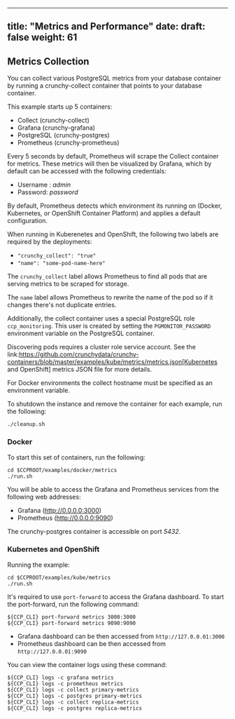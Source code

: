 
---
title: "Metrics and Performance"
date: 
draft: false
weight: 61
---

## Metrics Collection

You can collect various PostgreSQL metrics from your database
container by running a crunchy-collect container that points
to your database container.

This example starts up 5 containers:

 * Collect (crunchy-collect)
 * Grafana (crunchy-grafana)
 * PostgreSQL (crunchy-postgres)
 * Prometheus (crunchy-prometheus)

Every 5 seconds by default, Prometheus will scrape the Collect container
for metrics.  These metrics will then be visualized by Grafana, which by default can be accessed
with the following credentials:

* Username : *admin*
* Password: *password*

By default, Prometheus detects which environment its running on (Docker, Kubernetes, or OpenShift Container Platform)
and applies a default configuration. 

When running in Kuberenetes and OpenShift, the following two labels are required by 
the deployments:

 * `"crunchy_collect": "true"`
 * `"name": "some-pod-name-here"`

The `crunchy_collect` label allows Prometheus to find all pods that are serving metrics 
to be scraped for storage.

The `name` label allows Prometheus to rewrite the name of the pod so if it changes there's not 
duplicate entries.

Additionally, the collect container uses a special PostgreSQL role `ccp_monitoring`.
This user is created by setting the `PGMONITOR_PASSWORD` environment variable on the
PostgreSQL container.

Discovering pods requires a cluster role service account.  See the
link:https://github.com/crunchydata/crunchy-containers/blob/master/examples/kube/metrics/metrics.json[Kubernetes and OpenShift]
metrics JSON file for more details.

For Docker environments the collect hostname must be specified as an environment
variable.

To shutdown the instance and remove the container for each example, run the following:
```
./cleanup.sh
```

### Docker

To start this set of containers, run the following:
```
cd $CCPROOT/examples/docker/metrics
./run.sh
```

You will be able to access the Grafana and Prometheus services from the following
web addresses:

 * Grafana (http://0.0.0.0:3000)
 * Prometheus (http://0.0.0.0:9090)

The crunchy-postgres container is accessible on port *5432*.

### Kubernetes and OpenShift

Running the example:
```
cd $CCPROOT/examples/kube/metrics
./run.sh
```

It's required to use `port-forward` to access the Grafana dashboard.  To start the
port-forward, run the following command:

```
${CCP_CLI} port-forward metrics 3000:3000
${CCP_CLI} port-forward metrics 9090:9090
```

 * Grafana dashboard can be then accessed from `http://127.0.0.01:3000`
 * Prometheus dashboard can be then accessed from `http://127.0.0.01:9090`

You can view the container logs using these command:
```
${CCP_CLI} logs -c grafana metrics
${CCP_CLI} logs -c prometheus metrics
${CCP_CLI} logs -c collect primary-metrics
${CCP_CLI} logs -c postgres primary-metrics
${CCP_CLI} logs -c collect replica-metrics
${CCP_CLI} logs -c postgres replica-metrics
```
